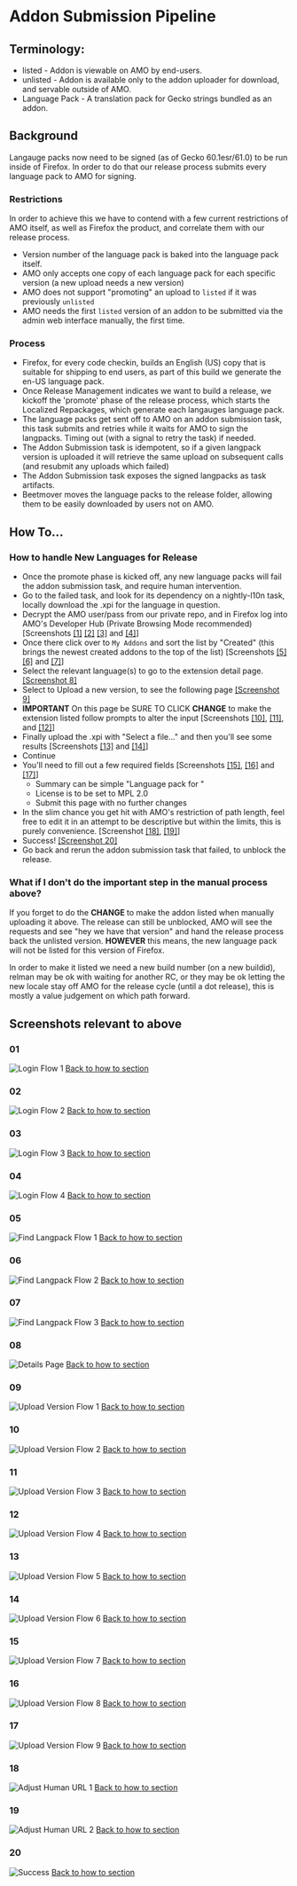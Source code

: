 # Addon Submission Pipeline
## Terminology:

* listed - Addon is viewable on AMO by end-users. 
* unlisted - Addon is available only to the addon uploader for download, and servable
  outside of AMO.
* Language Pack - A translation pack for Gecko strings bundled as an addon.

## Background

Langauge packs now need to be signed (as of Gecko 60.1esr/61.0) to be run inside of
Firefox. In order to do that our release process submits every language pack to AMO
for signing.

### Restrictions

In order to achieve this we have to contend with a few current restrictions of AMO
itself, as well as Firefox the product, and correlate them with our release process.

* Version number of the language pack is baked into the language pack itself.
* AMO only accepts one copy of each language pack for each specific version (a
  new upload needs a new version)
* AMO does not support "promoting" an upload to `listed` if it was previously
  `unlisted`
* AMO needs the first `listed` version of an addon to be submitted via the admin web
  interface manually, the first time.

### Process

* Firefox, for every code checkin, builds an English (US) copy that is suitable for
  shipping to end users, as part of this build we generate the en-US language pack.
* Once Release Management indicates we want to build a release, we kickoff the 'promote'
  phase of the release process, which starts the Localized Repackages, which generate
  each langauges language pack.
* The language packs get sent off to AMO on an addon submission task, this task
  submits and retries while it waits for AMO to sign the langpacks. Timing
  out (with a signal to retry the task) if needed.
* The Addon Submission task is idempotent, so if a given langpack version is uploaded
  it will retrieve the same upload on subsequent calls (and resubmit any uploads
  which failed)
* The Addon Submission task exposes the signed langpacks as task artifacts.
* Beetmover moves the language packs to the release folder, allowing them to be
  easily downloaded by users not on AMO.

## How To...
### How to handle New Languages for Release

* Once the promote phase is kicked off, any new language packs will fail the addon
  submission task, and require human intervention.
* Go to the failed task, and look for its dependency on a nightly-l10n task,
  locally download the .xpi for the language in question.
* Decrypt the AMO user/pass from our private repo, and in Firefox log into
  AMO's Developer Hub (Private Browsing Mode recommended)
  [Screenshots [[1]](#01) [[2]](#02) [[3]](#03) and [[4]](#04)]
* Once there click over to `My Addons` and sort the list by "Created"
  (this brings the newest created addons to the top of the list)
  [Screenshots [[5]](#05) [[6]](#06) and [[7]](#07)]
* Select the relevant language(s) to go to the extension detail page. [[Screenshot 8]](#08)
* Select to Upload a new version, to see the following page [[Screenshot 9]](#09)
* **IMPORTANT** On this page be SURE TO CLICK **CHANGE** to make the extension listed
  follow prompts to alter the input [Screenshots [[10]](#10), [[11]](#11), and [[12]](#12)]
* Finally upload the .xpi with "Select a file..." and then you'll see some results
  [Screenshots [[13]](#13) and [[14]](#14)]
* Continue
* You'll need to fill out a few required fields [Screenshots [[15]](#15), [[16]](#16) and [[17]](#17)]
  * Summary can be simple "Language pack for <locale code>"
  * License is to be set to MPL 2.0
  * Submit this page with no further changes
* In the slim chance you get hit with AMO's restriction of path length, feel free
  to edit it in an attempt to be descriptive but within the limits, this is purely
  convenience. [Screenshot [[18]](#18), [[19]](#19)]
* Success! [[Screenshot 20]](#20)
* Go back and rerun the addon submission task that failed, to unblock the release.

### What if I don't do the important step in the manual process above?

If you forget to do the **CHANGE** to make the addon listed when manually uploading it
above. The release can still be unblocked, AMO will see the requests and see "hey we have
that version" and hand the release process back the unlisted version. **HOWEVER** this
means, the new language pack will not be listed for this version of Firefox.

In order to make it listed we need a new build number (on a new buildid), relman may be
ok with waiting for another RC, or they may be ok letting the new locale stay off AMO for
the release cycle (until a dot release), this is mostly a value judgement on which path
forward.

## Screenshots relevant to above

### 01
![Login Flow 1](/docs/addons/Screenshot_01.png?raw=true)
[Back to how to section](#how-to-handle-new-languages-for-release)
### 02
![Login Flow 2](/docs/addons/Screenshot_02.png?raw=true)
[Back to how to section](#how-to-handle-new-languages-for-release)
### 03
![Login Flow 3](/docs/addons/Screenshot_03.png?raw=true)
[Back to how to section](#how-to-handle-new-languages-for-release)
### 04
![Login Flow 4](/docs/addons/Screenshot_04.png?raw=true)
[Back to how to section](#how-to-handle-new-languages-for-release)
### 05
![Find Langpack Flow 1](/docs/addons/Screenshot_05.png?raw=true)
[Back to how to section](#how-to-handle-new-languages-for-release)
### 06
![Find Langpack Flow 2](/docs/addons/Screenshot_06.png?raw=true)
[Back to how to section](#how-to-handle-new-languages-for-release)
### 07
![Find Langpack Flow 3](/docs/addons/Screenshot_07.png?raw=true)
[Back to how to section](#how-to-handle-new-languages-for-release)
### 08
![Details Page](/docs/addons/Screenshot_08.png?raw=true)
[Back to how to section](#how-to-handle-new-languages-for-release)
### 09
![Upload Version Flow 1](/docs/addons/Screenshot_09.png?raw=true)
[Back to how to section](#how-to-handle-new-languages-for-release)
### 10
![Upload Version Flow 2](/docs/addons/Screenshot_10.png?raw=true)
[Back to how to section](#how-to-handle-new-languages-for-release)
### 11
![Upload Version Flow 3](/docs/addons/Screenshot_11.png?raw=true)
[Back to how to section](#how-to-handle-new-languages-for-release)
### 12
![Upload Version Flow 4](/docs/addons/Screenshot_12.png?raw=true)
[Back to how to section](#how-to-handle-new-languages-for-release)
### 13
![Upload Version Flow 5](/docs/addons/Screenshot_13.png?raw=true)
[Back to how to section](#how-to-handle-new-languages-for-release)
### 14
![Upload Version Flow 6](/docs/addons/Screenshot_14.png?raw=true)
[Back to how to section](#how-to-handle-new-languages-for-release)
### 15
![Upload Version Flow 7](/docs/addons/Screenshot_15.png?raw=true)
[Back to how to section](#how-to-handle-new-languages-for-release)
### 16
![Upload Version Flow 8](/docs/addons/Screenshot_16.png?raw=true)
[Back to how to section](#how-to-handle-new-languages-for-release)
### 17
![Upload Version Flow 9](/docs/addons/Screenshot_17.png?raw=true)
[Back to how to section](#how-to-handle-new-languages-for-release)
### 18
![Adjust Human URL 1](/docs/addons/Screenshot_18.png?raw=true)
[Back to how to section](#how-to-handle-new-languages-for-release)
### 19
![Adjust Human URL 2](/docs/addons/Screenshot_19.png?raw=true)
[Back to how to section](#how-to-handle-new-languages-for-release)
### 20
![Success](/docs/addons/Screenshot_20.png?raw=true)
[Back to how to section](#how-to-handle-new-languages-for-release)
